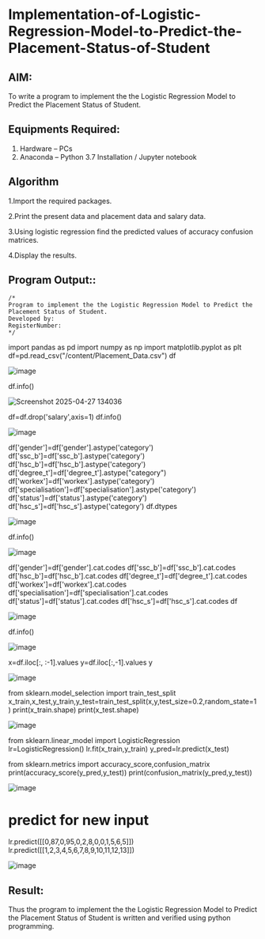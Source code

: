 # Implementation-of-Logistic-Regression-Model-to-Predict-the-Placement-Status-of-Student

## AIM:
To write a program to implement the the Logistic Regression Model to Predict the Placement Status of Student.

## Equipments Required:
1. Hardware – PCs
2. Anaconda – Python 3.7 Installation / Jupyter notebook

## Algorithm
1.Import the required packages.

2.Print the present data and placement data and salary data.

3.Using logistic regression find the predicted values of accuracy confusion matrices.

4.Display the results. 
 

## Program Output::
```
/*
Program to implement the the Logistic Regression Model to Predict the Placement Status of Student.
Developed by: 
RegisterNumber:  
*/
```

import pandas as pd
import numpy as np
import matplotlib.pyplot as plt
df=pd.read_csv("/content/Placement_Data.csv")
df

![image](https://github.com/user-attachments/assets/765d49d6-5977-438b-9efb-a68ee770e8a3)

df.info()

![Screenshot 2025-04-27 134036](https://github.com/user-attachments/assets/c782d847-ed84-4950-8df0-279af5b7fde1)

df=df.drop('salary',axis=1)
df.info()

![image](https://github.com/user-attachments/assets/f6f44dcb-80e6-4aa9-b4ac-152efeaeb2dd)

df['gender']=df['gender'].astype('category')
df['ssc_b']=df['ssc_b'].astype('category')
df['hsc_b']=df['hsc_b'].astype('category')
df['degree_t']=df['degree_t'].astype("category")
df['workex']=df['workex'].astype('category')
df['specialisation']=df['specialisation'].astype('category')
df['status']=df['status'].astype('category')
df['hsc_s']=df['hsc_s'].astype('category')
df.dtypes

![image](https://github.com/user-attachments/assets/b1b3efe4-1d94-416e-a80c-45055c727ede)

df.info()

![image](https://github.com/user-attachments/assets/4ec94725-24bb-4dd9-9a89-d52f23fdbe93)

df['gender']=df['gender'].cat.codes
df['ssc_b']=df['ssc_b'].cat.codes
df['hsc_b']=df['hsc_b'].cat.codes
df['degree_t']=df['degree_t'].cat.codes
df['workex']=df['workex'].cat.codes
df['specialisation']=df['specialisation'].cat.codes
df['status']=df['status'].cat.codes
df['hsc_s']=df['hsc_s'].cat.codes
df

![image](https://github.com/user-attachments/assets/5756d305-82f0-4b84-920b-efb0cb1f0eac)

df.info()

![image](https://github.com/user-attachments/assets/9646c55d-e334-414e-8b6e-762286de82dc)

x=df.iloc[:, :-1].values
y=df.iloc[:,-1].values
y

![image](https://github.com/user-attachments/assets/3061a3f9-8b1f-4ea0-8c0d-cf1680c188b0)

from sklearn.model_selection import train_test_split
x_train,x_test,y_train,y_test=train_test_split(x,y,test_size=0.2,random_state=1)
print(x_train.shape)
print(x_test.shape)

![image](https://github.com/user-attachments/assets/23364548-8e02-400a-afa8-f62273b8a272)

from sklearn.linear_model import LogisticRegression
lr=LogisticRegression()
lr.fit(x_train,y_train)
y_pred=lr.predict(x_test)

from sklearn.metrics import accuracy_score,confusion_matrix
print(accuracy_score(y_pred,y_test))
print(confusion_matrix(y_pred,y_test))

![image](https://github.com/user-attachments/assets/c0300c0e-bbe8-4b66-973b-c3e6367f866b)

# predict for new input
lr.predict([[0,87,0,95,0,2,8,0,0,1,5,6,5]])
lr.predict([[1,2,3,4,5,6,7,8,9,10,11,12,13]])

![image](https://github.com/user-attachments/assets/f9fb36ec-0767-4065-a37f-151808e46984)

## Result:
Thus the program to implement the the Logistic Regression Model to Predict the Placement Status of Student is written and verified using python programming.
